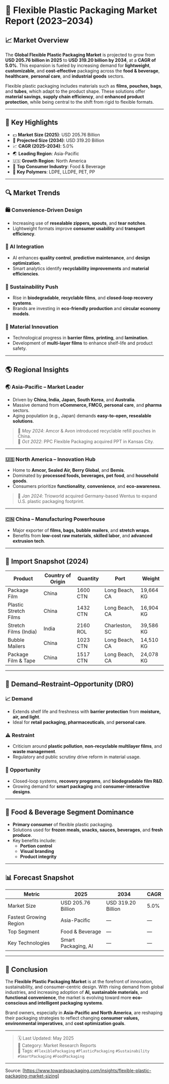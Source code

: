 # 🧃 Flexible Plastic Packaging Market Report (2023–2034)

## 📈 Market Overview

The **Global Flexible Plastic Packaging Market** is projected to grow from **USD 205.76 billion in 2025** to **USD 319.20 billion by 2034**, at a **CAGR of 5.0%**. This expansion is fueled by increasing demand for **lightweight**, **customizable**, and **cost-effective** packaging across the **food & beverage**, **healthcare**, **personal care**, and **industrial goods** sectors.

Flexible plastic packaging includes materials such as **films, pouches, bags**, and **tubes**, which adapt to the product shape. These solutions offer **material savings**, **supply chain efficiency**, and **enhanced product protection**, while being central to the shift from rigid to flexible formats.

---

## 🧩 Key Highlights

- 💵 **Market Size (2025)**: USD 205.76 Billion  
- 🔮 **Projected Size (2034)**: USD 319.20 Billion  
- 📈 **CAGR (2025–2034)**: 5.0%  
- 🌏 **Leading Region**: Asia-Pacific  
- 🇺🇸 **Growth Region**: North America  
- 🧃 **Top Consumer Industry**: Food & Beverage  
- 🧪 **Key Polymers**: LDPE, LLDPE, PET, PP  

---

## 🔍 Market Trends

### 🛍️ Convenience-Driven Design
- Increasing use of **resealable zippers, spouts**, and **tear notches**.
- Lightweight formats improve **consumer usability** and **transport efficiency**.

### 🧠 AI Integration
- AI enhances **quality control**, **predictive maintenance**, and **design optimization**.
- Smart analytics identify **recyclability improvements** and **material efficiencies**.

### 🌱 Sustainability Push
- Rise in **biodegradable**, **recyclable films**, and **closed-loop recovery systems**.
- Brands are investing in **eco-friendly production** and **circular economy models**.

### 🧪 Material Innovation
- Technological progress in **barrier films**, **printing**, and **lamination**.
- Development of **multi-layer films** to enhance shelf-life and product safety.

---

## 🌎 Regional Insights

### 🌏 Asia-Pacific – Market Leader
- Driven by **China, India, Japan, South Korea**, and **Australia**.
- Massive demand from **eCommerce, FMCG, personal care**, and **pharma** sectors.
- Aging population (e.g., Japan) demands **easy-to-open, resealable solutions**.

> 📌 *May 2024*: Amcor & Avon introduced recyclable refill pouches in China.  
> 📌 *Oct 2022*: PPC Flexible Packaging acquired PPT in Kansas City.

---

### 🇺🇸 North America – Innovation Hub
- Home to **Amcor, Sealed Air, Berry Global**, and **Bemis**.
- Dominated by **processed foods, beverages, pet food**, and **household goods**.
- Consumers prioritize **functionality**, **convenience**, and **eco-awareness**.

> 📌 *Jan 2024*: Trioworld acquired Germany-based Wentus to expand U.S. plastic packaging footprint.

---

### 🇨🇳 China – Manufacturing Powerhouse
- Major exporter of **films, bags, bubble mailers**, and **stretch wraps**.
- Benefits from **low-cost raw materials**, **skilled labor**, and **advanced extrusion tech**.

---

## 🔄 Import Snapshot (2024)

| Product                     | Country of Origin | Quantity | Port             | Weight     |
|----------------------------|-------------------|----------|------------------|------------|
| Package Film               | China             | 1600 CTN | Long Beach, CA   | 19,664 KG  |
| Plastic Stretch Films      | China             | 1432 CTN | Long Beach, CA   | 16,904 KG  |
| Stretch Films (India)      | India             | 2160 ROL | Charleston, SC   | 39,586 KG  |
| Bubble Mailers             | China             | 1023 CTN | Long Beach, CA   | 14,510 KG  |
| Package Film & Tape        | China             | 1517 CTN | Long Beach, CA   | 24,078 KG  |

---

## 🧾 Demand–Restraint–Opportunity (DRO)

### 📈 Demand
- Extends shelf life and freshness with **barrier protection** from **moisture, air, and light**.
- Ideal for **retail packaging, pharmaceuticals**, and **personal care**.

### ⚠️ Restraint
- Criticism around **plastic pollution**, **non-recyclable multilayer films**, and **waste management**.
- Regulatory and public scrutiny drive reform in material usage.

### 🌟 Opportunity
- Closed-loop systems, **recovery programs**, and **biodegradable film R&D**.
- Growing demand for **smart packaging** and **consumer-interactive designs**.

---

## 🥗 Food & Beverage Segment Dominance

- **Primary consumer** of flexible plastic packaging.
- Solutions used for **frozen meals, snacks, sauces, beverages**, and **fresh produce**.
- Key benefits include:
  - **Portion control**
  - **Visual branding**
  - **Product integrity**

---

## 📊 Forecast Snapshot

| Metric                     | 2025              | 2034              | CAGR      |
|---------------------------|-------------------|-------------------|-----------|
| Market Size               | USD 205.76 Billion| USD 319.20 Billion| 5.0%      |
| Fastest Growing Region    | Asia-Pacific       | —                 | —         |
| Top Segment               | Food & Beverage    | —                 | —         |
| Key Technologies          | Smart Packaging, AI| —                 | —         |

---

## 📝 Conclusion

The **Flexible Plastic Packaging Market** is at the forefront of innovation, sustainability, and consumer-centric design. With rising demand from global industries, and increasing adoption of **AI, sustainable materials**, and **functional convenience**, the market is evolving toward more **eco-conscious and intelligent packaging systems**.

Brand owners, especially in **Asia-Pacific and North America**, are reshaping their packaging strategies to reflect changing **consumer values, environmental imperatives**, and **cost optimization goals**.

---

> 🗓 Last Updated: May 2025  
> 📁 Category: Market Research Reports  
> 🔖 Tags: `#FlexiblePackaging` `#PlasticPackaging` `#Sustainability` `#SmartPackaging` `#FoodPackaging`

---
Source: [https://www.towardspackaging.com/insights/flexible-plastic-packaging-market-sizing]
